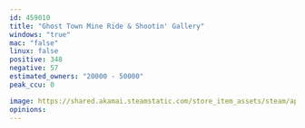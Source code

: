 ```yaml
---
id: 459010
title: "Ghost Town Mine Ride & Shootin' Gallery"
windows: "true"
mac: "false"
linux: false
positive: 348
negative: 57
estimated_owners: "20000 - 50000"
peak_ccu: 0

image: https://shared.akamai.steamstatic.com/store_item_assets/steam/apps/459010/header.jpg?t=1666997067
opinions:
---
```

